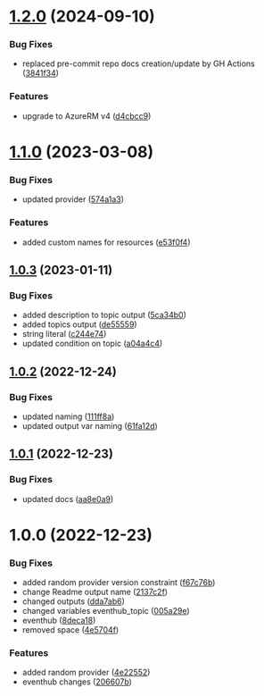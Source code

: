# [1.2.0](https://github.com/data-platform-hq/terraform-azurerm-eventhub/compare/v1.1.0...v1.2.0) (2024-09-10)


### Bug Fixes

* replaced pre-commit repo docs creation/update by GH Actions ([3841f34](https://github.com/data-platform-hq/terraform-azurerm-eventhub/commit/3841f34b187659e9d6af015d37ce5745614f3732))


### Features

* upgrade to AzureRM v4 ([d4cbcc9](https://github.com/data-platform-hq/terraform-azurerm-eventhub/commit/d4cbcc9e3b13abf688ef94fe2da0736440d3b250))

# [1.1.0](https://github.com/data-platform-hq/terraform-azurerm-eventhub/compare/v1.0.3...v1.1.0) (2023-03-08)


### Bug Fixes

* updated provider ([574a1a3](https://github.com/data-platform-hq/terraform-azurerm-eventhub/commit/574a1a325562f5df09cdea07af2a1510d0291bcc))


### Features

* added custom names for resources ([e53f0f4](https://github.com/data-platform-hq/terraform-azurerm-eventhub/commit/e53f0f40375abd3add8111ee6a97619370de2ff6))

## [1.0.3](https://github.com/data-platform-hq/terraform-azurerm-eventhub/compare/v1.0.2...v1.0.3) (2023-01-11)


### Bug Fixes

* added description to topic output ([5ca34b0](https://github.com/data-platform-hq/terraform-azurerm-eventhub/commit/5ca34b019e4b21c68d1d0585e0b32bfe1d9341cd))
* added topics output ([de55559](https://github.com/data-platform-hq/terraform-azurerm-eventhub/commit/de555591a1147a1d136c8e98276850d585e124d3))
* string literal ([c244e74](https://github.com/data-platform-hq/terraform-azurerm-eventhub/commit/c244e74e13096d2efcf7cb980775e1db04bc6d7c))
* updated condition on topic ([a04a4c4](https://github.com/data-platform-hq/terraform-azurerm-eventhub/commit/a04a4c4bb0bdbbb4541f397099bef2c26dfcf522))

## [1.0.2](https://github.com/data-platform-hq/terraform-azurerm-eventhub/compare/v1.0.1...v1.0.2) (2022-12-24)


### Bug Fixes

* updated naming ([111ff8a](https://github.com/data-platform-hq/terraform-azurerm-eventhub/commit/111ff8a6a69c9c573ce07c9b9c69d5b2012d98b1))
* updated output var naming ([61fa12d](https://github.com/data-platform-hq/terraform-azurerm-eventhub/commit/61fa12d43c2b110dd37941496ee2b065d1aece2d))

## [1.0.1](https://github.com/data-platform-hq/terraform-azurerm-eventhub/compare/v1.0.0...v1.0.1) (2022-12-23)


### Bug Fixes

* updated docs ([aa8e0a9](https://github.com/data-platform-hq/terraform-azurerm-eventhub/commit/aa8e0a9979ecb887c2408f1abe7e804e717eef12))

# 1.0.0 (2022-12-23)


### Bug Fixes

* added random provider version constraint ([f67c76b](https://github.com/data-platform-hq/terraform-azurerm-eventhub/commit/f67c76bdf3ae5a26dc3f1b75ddcbaa95a8b5d1bf))
* change Readme output name ([2137c2f](https://github.com/data-platform-hq/terraform-azurerm-eventhub/commit/2137c2fd0ecca2e29102790cf7a4101c54109c11))
* changed outputs ([dda7ab6](https://github.com/data-platform-hq/terraform-azurerm-eventhub/commit/dda7ab6bbb982516bde0df4f2fcdca2b9d7a913c))
* changed variables eventhub_topic ([005a29e](https://github.com/data-platform-hq/terraform-azurerm-eventhub/commit/005a29e2dc374a9a90ba8cec4349dc80e1fb8c83))
* eventhub ([8deca18](https://github.com/data-platform-hq/terraform-azurerm-eventhub/commit/8deca18c53f8d8bb3d0fe56c2feaf02904f393bc))
* removed space ([4e5704f](https://github.com/data-platform-hq/terraform-azurerm-eventhub/commit/4e5704fa6d941c4889dec9c8ffcc78893f5a75df))


### Features

* added random provider ([4e22552](https://github.com/data-platform-hq/terraform-azurerm-eventhub/commit/4e22552c6c9553d89d193e2b0a664ca014e8c57d))
* eventhub changes ([206607b](https://github.com/data-platform-hq/terraform-azurerm-eventhub/commit/206607b203a54a15288751b04101ae42f83d000c))
